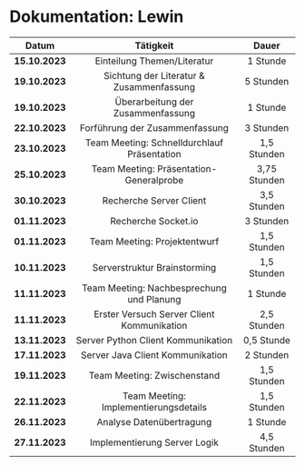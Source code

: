 # Dokumentation: Lewin

|     Datum      |                  Tätigkeit                  |    Dauer     
|:--------------:|:-------------------------------------------:|:------------:|
| **15.10.2023** |         Einteilung Themen/Literatur         |   1 Stunde   | 
| **19.10.2023** |  Sichtung der Literatur & Zusammenfassung   |  5 Stunden   | 
| **19.10.2023** |      Überarbeitung der Zusammenfassung      |   1 Stunde   | 
| **22.10.2023** |       Forführung der Zusammenfassung        |  3 Stunden   | 
| **23.10.2023** | Team Meeting: Schnelldurchlauf Präsentation | 1,5 Stunden  | 
| **25.10.2023** |   Team Meeting: Präsentation-Generalprobe   | 3,75 Stunden | 
| **30.10.2023** |           Recherche Server Client           | 3,5 Stunden  |
| **01.11.2023** |             Recherche Socket.io             |  3 Stunden   |
| **01.11.2023** |        Team Meeting: Projektentwurf         | 1,5 Stunden  |
| **10.11.2023** |        Serverstruktur Brainstorming         | 1,5 Stunden  |
| **11.11.2023** |  Team Meeting: Nachbesprechung und Planung  |   1 Stunde   |
| **11.11.2023** | Erster Versuch Server Client Kommunikation  | 2,5 Stunden  |
| **13.11.2023** |     Server Python Client Kommunikation      |  0,5 Stunde  |
| **17.11.2023** |      Server Java Client Kommunikation       |  2 Stunden   |
| **19.11.2023** |         Team Meeting: Zwischenstand         | 1,5 Stunden  |
| **22.11.2023** |    Team Meeting: Implementierungsdetails    | 1,5 Stunden  |
| **26.11.2023** |          Analyse Datenübertragung           |   1 Stunde   |
| **27.11.2023** |        Implementierung Server Logik         | 4,5 Stunden  |